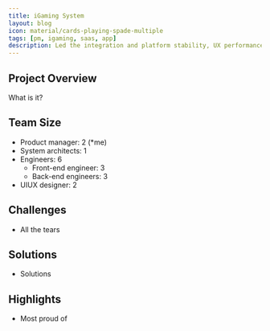 ```yaml
---
title: iGaming System
layout: blog
icon: material/cards-playing-spade-multiple
tags: [pm, igaming, saas, app]
description: Led the integration and platform stability, UX performance of WiZ service
---
```


## Project Overview

What is it?

## Team Size

- Product manager: 2 (*me)
- System architects: 1 
- Engineers: 6
    - Front-end engineer: 3
    - Back-end engineers: 3
- UIUX designer: 2

## Challenges

- All the tears

## Solutions

- Solutions

## Highlights

- Most proud of

<br>
